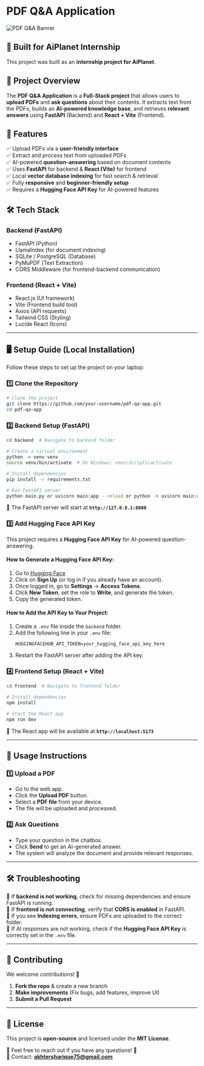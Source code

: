 # PDF Q&A Application

![PDF Q&A Banner](https://via.placeholder.com/1000x300?text=PDF+Q%26A+Application)

## 🚀 Built for AiPlanet Internship
This project was built as an **internship project for AiPlanet**.

## 📌 Project Overview
The **PDF Q&A Application** is a **Full-Stack project** that allows users to **upload PDFs** and **ask questions** about their contents. It extracts text from the PDFs, builds an **AI-powered knowledge base**, and retrieves **relevant answers** using **FastAPI** (Backend) and **React + Vite** (Frontend).

## 🚀 Features
✅ Upload PDFs via a **user-friendly interface**  
✅ Extract and process text from uploaded PDFs  
✅ AI-powered **question-answering** based on document contents  
✅ Uses **FastAPI** for backend & **React (Vite)** for frontend  
✅ Local **vector database indexing** for fast search & retrieval  
✅ Fully **responsive** and **beginner-friendly setup**  
✅ Requires a **Hugging Face API Key** for AI-powered features  

## 🛠️ Tech Stack
### **Backend (FastAPI)**
- FastAPI (Python)
- LlamaIndex (for document indexing)
- SQLite / PostgreSQL (Database)
- PyMuPDF (Text Extraction)
- CORS Middleware (for frontend-backend communication)

### **Frontend (React + Vite)**
- React.js (UI framework)
- Vite (Frontend build tool)
- Axios (API requests)
- Tailwind CSS (Styling)
- Lucide React (Icons)

---

## 🖥️ Setup Guide (Local Installation)
Follow these steps to set up the project on your laptop:

### **1️⃣ Clone the Repository**
```bash
# Clone the project
git clone https://github.com/your-username/pdf-qa-app.git
cd pdf-qa-app
```

### **2️⃣ Backend Setup (FastAPI)**
```bash
cd backend  # Navigate to backend folder

# Create a virtual environment
python -m venv venv
source venv/bin/activate  # On Windows: venv\Scripts\activate

# Install dependencies
pip install -r requirements.txt

# Run FastAPI server
python main.py or uvicorn main:app --reload or python -m uvicorn main:app --reload   ( ANY ONE!)
```
🔹 The FastAPI server will start at **`http://127.0.0.1:8000`**

### **3️⃣ Add Hugging Face API Key**
This project requires a **Hugging Face API Key** for AI-powered question-answering. 

#### **How to Generate a Hugging Face API Key:**
1. Go to [Hugging Face](https://huggingface.co/)
2. Click on **Sign Up** (or log in if you already have an account).
3. Once logged in, go to **Settings** → **Access Tokens**.
4. Click **New Token**, set the role to **Write**, and generate the token.
5. Copy the generated token.

#### **How to Add the API Key to Your Project:**
1. Create a `.env` file inside the `backend` folder.
2. Add the following line in your `.env` file:
   ```
   HUGGINGFACEHUB_API_TOKEN=your_hugging_face_api_key_here
   ```
3. Restart the FastAPI server after adding the API key.

### **4️⃣ Frontend Setup (React + Vite)**
```bash
cd frontend  # Navigate to frontend folder

# Install dependencies
npm install

# Start the React app
npm run dev
```
🔹 The React app will be available at **`http://localhost:5173`**

---

## 📝 Usage Instructions
### **1️⃣ Upload a PDF**
- Go to the web app.
- Click the **Upload PDF** button.
- Select a **PDF file** from your device.
- The file will be uploaded and processed.

### **2️⃣ Ask Questions**
- Type your question in the chatbox.
- Click **Send** to get an AI-generated answer.
- The system will analyze the document and provide relevant responses.

---

## 🛠️ Troubleshooting
🔹 If **backend is not working**, check for missing dependencies and ensure FastAPI is running.  
🔹 If **frontend is not connecting**, verify that **CORS is enabled** in FastAPI.  
🔹 If you see **Indexing errors**, ensure PDFs are uploaded to the correct folder.  
🔹 If AI responses are not working, check if the **Hugging Face API Key** is correctly set in the `.env` file.

---

## 🤝 Contributing
We welcome contributions! 🎉

1. **Fork the repo** & create a new branch
2. **Make improvements** (Fix bugs, add features, improve UI)
3. **Submit a Pull Request**

---

## 📜 License
This project is **open-source** and licensed under the **MIT License**.

📩 Feel free to reach out if you have any questions! 🚀  
📧 Contact: **akhtersharique75@gmail.com**

